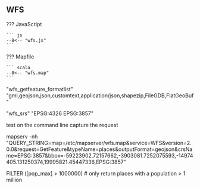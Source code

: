 ## WFS

??? JavaScript

    ``` js
    --8<-- "wfs.js"
    ```

??? Mapfile

    ``` scala
    --8<-- "wfs.map"
    ```


"wfs_getfeature_formatlist" "gml,geojson,json,customtext,application/json,shapezip,FileGDB,FlatGeoBuf"


"wfs_srs" "EPSG:4326 EPSG:3857"


test on the command line
capture the request

mapserv -nh "QUERY_STRING=map=/etc/mapserver/wfs.map&service=WFS&version=2.0.0&request=GetFeature&typeName=places&outputFormat=geojson&crsName=EPSG:3857&bbox=-59223902.72157662,-3903081.7252075593,-14974405.131250374,19995821.45447336,EPSG:3857"


FILTER ([pop_max] > 1000000) # only return places with a population > 1 million
